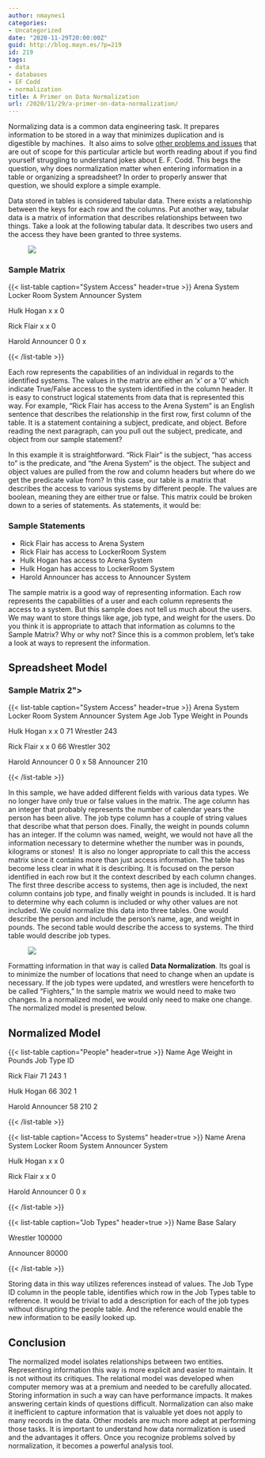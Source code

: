 ```yaml
---
author: nmaynes1
categories:
- Uncategorized
date: "2020-11-29T20:00:00Z"
guid: http://blog.mayn.es/?p=219
id: 219
tags:
- data
- databases
- EF Codd
- normalization
title: A Primer on Data Normalization
url: /2020/11/29/a-primer-on-data-normalization/
---
```

Normalizing data is a common data engineering task. It prepares information to be stored in a way that minimizes duplication and is digestible by machines.  It also aims to solve [other problems and issues](https://en.wikipedia.org/wiki/Database_normalization) that are out of scope for this particular article but worth reading about if you find yourself struggling to understand jokes about E. F. Codd. This begs the question, why does normalization matter when entering information in a table or organizing a spreadsheet? In order to properly answer that question, we should explore a simple example.

Data stored in tables is considered tabular data. There exists a relationship between the keys for each row and the columns. Put another way, tabular data is a matrix of information that describes relationships between two things. Take a look at the following tabular data. It describes two users and the access they have been granted to three systems.<figure class="wp-block-image">

![](https://upload.wikimedia.org/wikipedia/commons/4/43/Hogan_Vs_Flair.jpg) </figure> 

### Sample Matrix
{{< list-table caption="System Access" header=true >}}
Arena System
Locker Room System
Announcer System

Hulk Hogan
x
x
0

Rick Flair
x
x
0

Harold Announcer
0
0
x

{{< /list-table >}}


Each row represents the capabilities of an individual in regards to the identified systems. The values in the matrix are either an &#8216;x&#8217; or a '0' which indicate True/False access to the system identified in the column header. It is easy to construct logical statements from data that is represented this way. For example, &#8220;Rick Flair has access to the Arena System&#8221; is an English sentence that describes the relationship in the first row, first column of the table. It is a statement containing a subject, predicate, and object. Before reading the next paragraph, can you pull out the subject, predicate, and object from our sample statement?

In this example it is straightforward. &#8220;Rick Flair&#8221; is the subject, &#8220;has access to&#8221; is the predicate, and &#8220;the Arena System&#8221; is the object. The subject and object values are pulled from the row and column headers but where do we get the predicate value from? In this case, our table is a matrix that describes the access to various systems by different people. The values are boolean, meaning they are either true or false. This matrix could be broken down to a series of statements. As statements, it would be:

### Sample Statements

  * Rick Flair has access to Arena System
  * Rick Flair has access to LockerRoom System
  * Hulk Hogan has access to Arena System
  * Hulk Hogan has access to LockerRoom System
  * Harold Announcer has access to Announcer System

The sample matrix is a good way of representing information. Each row represents the capabilities of a user and each column represents the access to a system. But this sample does not tell us much about the users. We may want to store things like age, job type, and weight for the users. Do you think it is appropriate to attach that information as columns to the Sample Matrix? Why or why not? Since this is a common problem, let&#8217;s take a look at ways to represent the information.

## Spreadsheet Model

### Sample Matrix 2">
{{< list-table caption="System Access" header=true >}}
Arena System
Locker Room System
Announcer System
Age
Job Type
Weight in Pounds

Hulk Hogan
x
x
0
71
Wrestler
243

Rick Flair
x
x
0
66
Wrestler
302

Harold Announcer
0
0
x
58
Announcer
210

{{< /list-table >}}


In this sample, we have added different fields with various data types. We no longer have only true or false values in the matrix. The age column has an integer that probably represents the number of calendar years the person has been alive. The job type column has a couple of string values that describe what that person does. Finally, the weight in pounds column has an integer. If the column was named, weight, we would not have all the information necessary to determine whether the number was in pounds, kilograms or stones!&nbsp; It is also no longer appropriate to call this the access matrix since it contains more than just access information. The table has become less clear in what it is describing. It is focused on the person identified in each row but it the context described by each column changes. The first three describe access to systems, then age is included, the next column contains job type, and finally weight in pounds is included. It is hard to determine why each column is included or why other values are not included. We could normalize this data into three tables. One would describe the person and include the person&#8217;s name, age, and weight in pounds. The second table would describe the access to systems. The third table would describe job types.<figure class="wp-block-image">

![](https://upload.wikimedia.org/wikipedia/commons/a/a3/Figure_Four_Leg_Lock.jpg) </figure> 

Formatting information in that way is called **Data Normalization**. Its goal is to minimize the number of locations that need to change when an update is necessary. If the job types were updated, and wrestlers were henceforth to be called &#8220;Fighters,&#8221; In the sample matrix we would need to make two changes. In a normalized model, we would only need to make one change. The normalized model is presented below.

## Normalized Model

{{< list-table caption="People" header=true >}}
Name
Age
Weight in Pounds
Job Type ID

Rick Flair
71
243
1

Hulk Hogan
66
302
1

Harold Announcer
58
210
2

{{< /list-table >}}

{{< list-table caption="Access to Systems" header=true >}}
Name
Arena System
Locker Room System
Announcer System

Hulk Hogan
x
x
0

Rick Flair
x
x
0

Harold Announcer
0
0
x

{{< /list-table >}}

{{< list-table caption="Job Types" header=true >}}
Name
Base Salary

Wrestler
100000

Announcer
80000

{{< /list-table >}}

Storing data in this way utilizes references instead of values. The Job Type ID column in the people table, identifies which row in the Job Types table to reference. It would be trivial to add a description for each of the job types without disrupting the people table. And the reference would enable the new information to be easily looked up.

## Conclusion

The normalized model isolates relationships between two entities. Representing information this way is more explicit and easier to maintain. It is not without its critiques. The relational model was developed when computer memory was at a premium and needed to be carefully allocated. Storing information in such a way can have performance impacts. It makes answering certain kinds of questions difficult. Normalization can also make it inefficient to capture information that is valuable yet does not apply to many records in the data. Other models are much more adept at performing those tasks. It is important to understand how data normalization is used and the advantages it offers. Once you recognize problems solved by normalization, it becomes a powerful analysis tool.